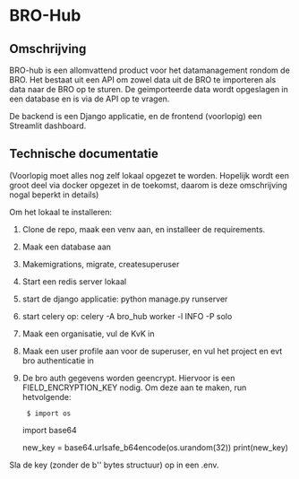 # BRO-Hub

Omschrijving
------------

BRO-hub is een allomvattend product voor het datamanagement rondom de BRO. Het bestaat uit een API om zowel data uit de BRO te importeren als data naar de BRO op te sturen. De geimporteerde data wordt opgeslagen in een database en is via de API op te vragen.

De backend is een Django applicatie, en de frontend (voorlopig) een Streamlit dashboard.

Technische documentatie
-----------------------

(Voorlopig moet alles nog zelf lokaal opgezet te worden. Hopelijk wordt een groot deel via docker opgezet in de toekomst, daarom is deze omschrijving nogal beperkt in details)

Om het lokaal te installeren:

1) Clone de repo, maak een venv aan, en installeer de requirements.

2) Maak een database aan

3) Makemigrations, migrate, createsuperuser

4) Start een redis server lokaal

5) start de django applicatie: python manage.py runserver

6) start celery op: celery -A bro_hub worker -l INFO -P solo

7) Maak een organisatie, vul de KvK in 

8) Maak een user profile aan voor de superuser, en vul het project en evt bro authenticatie in

9) De bro auth gegevens worden geencrypt. Hiervoor is een FIELD_ENCRYPTION_KEY nodig. Om deze aan te maken, run hetvolgende: 

        $ import os
    import base64

    new_key = base64.urlsafe_b64encode(os.urandom(32))
    print(new_key)

Sla de key (zonder de b'' bytes structuur) op in een .env.



